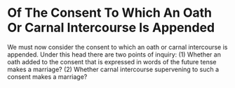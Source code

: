 # Of The Consent To Which An Oath Or Carnal Intercourse Is Appended

We must now consider the consent to which an oath or carnal intercourse is appended. Under this head there are two points of inquiry:
(1) Whether an oath added to the consent that is expressed in words of the future tense makes a marriage?
(2) Whether carnal intercourse supervening to such a consent makes a marriage?